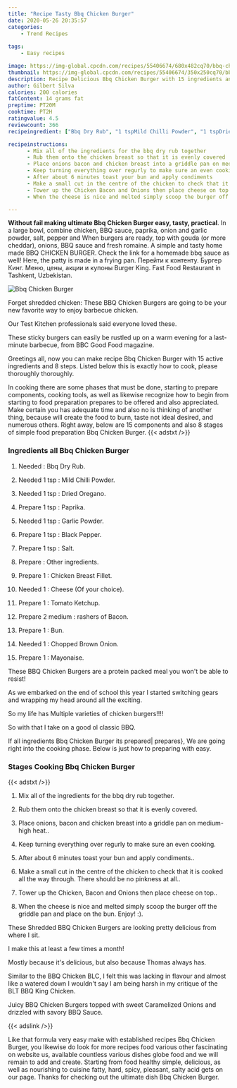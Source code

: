 ```yaml
---
title: "Recipe Tasty Bbq Chicken Burger"
date: 2020-05-26 20:35:57
categories:
    - Trend Recipes
    
tags:
    - Easy recipes

image: https://img-global.cpcdn.com/recipes/55406674/680x482cq70/bbq-chicken-burger-recipe-main-photo.jpg
thumbnail: https://img-global.cpcdn.com/recipes/55406674/350x250cq70/bbq-chicken-burger-recipe-main-photo.jpg
description: Recipe Delicious Bbq Chicken Burger with 15 ingredients and 8 stages of easy cooking.
author: Gilbert Silva
calories: 200 calories
fatContent: 14 grams fat
preptime: PT20M
cooktime: PT2H
ratingvalue: 4.5
reviewcount: 366
recipeingredient: ["Bbq Dry Rub", "1 tspMild Chilli Powder", "1 tspDried Oregano", "1 tspPaprika", "1 tspGarlic Powder", "1 tspBlack Pepper", "1 tspSalt", "Other ingredients", "1Chicken Breast Fillet", "1Cheese Of your choice", "1Tomato Ketchup", "2 mediumrashers of Bacon", "1Bun", "1Chopped Brown Onion", "1Mayonaise"]

recipeinstructions: 
      - Mix all of the ingredients for the bbq dry rub together 
      - Rub them onto the chicken breast so that it is evenly covered 
      - Place onions bacon and chicken breast into a griddle pan on mediumhigh heat 
      - Keep turning everything over regurly to make sure an even cooking 
      - After about 6 minutes toast your bun and apply condiments 
      - Make a small cut in the centre of the chicken to check that it is cooked all the way through There should be no pinkness at all 
      - Tower up the Chicken Bacon and Onions then place cheese on top 
      - When the cheese is nice and melted simply scoop the burger off the griddle pan and place on the bun Enjoy 

---
```




**Without fail making ultimate Bbq Chicken Burger easy, tasty, practical**. In a large bowl, combine chicken, BBQ sauce, paprika, onion and garlic powder, salt, pepper and When burgers are ready, top with gouda (or more cheddar), onions, BBQ sauce and fresh romaine. A simple and tasty home made BBQ CHICKEN BURGER. Check the link for a homemade bbq sauce as well! Here, the patty is made in a frying pan. Перейти к контенту. Бургер Кинг. Меню, цены, акции и купоны Burger King. Fast Food Restaurant in Tashkent, Uzbekistan.


![Bbq Chicken Burger](https://img-global.cpcdn.com/recipes/55406674/680x482cq70/bbq-chicken-burger-recipe-main-photo.jpg "Bbq Chicken Burger")



Forget shredded chicken: These BBQ Chicken Burgers are going to be your new favorite way to enjoy barbecue chicken.

Our Test Kitchen professionals said everyone loved these.

These sticky burgers can easily be rustled up on a warm evening for a last-minute barbecue, from BBC Good Food magazine.


Greetings all, now you can make recipe Bbq Chicken Burger with 15 active ingredients and 8 steps. Listed below this is exactly how to cook, please thoroughly thoroughly.

In cooking there are some phases that must be done, starting to prepare components, cooking tools, as well as likewise recognize how to begin from starting to food preparation prepares to be offered and also appreciated. Make certain you has adequate time and also no is thinking of another thing, because will create the food to burn, taste not ideal desired, and numerous others. Right away, below are 15 components and also 8 stages of simple food preparation Bbq Chicken Burger.
{{< adstxt />}}

### Ingredients all Bbq Chicken Burger


1. Needed  : Bbq Dry Rub.

1. Needed 1 tsp : Mild Chilli Powder.

1. Needed 1 tsp : Dried Oregano.

1. Prepare 1 tsp : Paprika.

1. Needed 1 tsp : Garlic Powder.

1. Prepare 1 tsp : Black Pepper.

1. Prepare 1 tsp : Salt.

1. Prepare  : Other ingredients.

1. Prepare 1 : Chicken Breast Fillet.

1. Needed 1 : Cheese (Of your choice).

1. Prepare 1 : Tomato Ketchup.

1. Prepare 2 medium : rashers of Bacon.

1. Prepare 1 : Bun.

1. Needed 1 : Chopped Brown Onion.

1. Prepare 1 : Mayonaise.


These BBQ Chicken Burgers are a protein packed meal you won&#39;t be able to resist!

As we embarked on the end of school this year I started switching gears and wrapping my head around all the exciting.

So my life has Multiple varieties of chicken burgers!!!!

So with that I take on a good ol classic BBQ.


If all ingredients Bbq Chicken Burger its prepared| prepares}, We are going right into the cooking phase. Below is just how to preparing with easy.

### Stages Cooking Bbq Chicken Burger

{{< adstxt />}}


1. Mix all of the ingredients for the bbq dry rub together.



1. Rub them onto the chicken breast so that it is evenly covered.



1. Place onions, bacon and chicken breast into a griddle pan on medium-high heat..



1. Keep turning everything over regurly to make sure an even cooking.



1. After about 6 minutes toast your bun and apply condiments..



1. Make a small cut in the centre of the chicken to check that it is cooked all the way through. There should be no pinkness at all..



1. Tower up the Chicken, Bacon and Onions then place cheese on top..



1. When the cheese is nice and melted simply scoop the burger off the griddle pan and place on the bun. Enjoy! :).




These Shredded BBQ Chicken Burgers are looking pretty delicious from where I sit.

I make this at least a few times a month!

Mostly because it&#39;s delicious, but also because Thomas always has.

Similar to the BBQ Chicken BLC, I felt this was lacking in flavour and almost like a watered down I wouldn&#39;t say I am being harsh in my critique of the BLT BBQ King Chicken.

Juicy BBQ Chicken Burgers topped with sweet Caramelized Onions and drizzled with savory BBQ Sauce.


{{< adslink />}}

Like that formula very easy make with established recipes Bbq Chicken Burger, you likewise do look for more recipes food various other fascinating on website us, available countless various dishes globe food and we will remain to add and create. Starting from food healthy simple, delicious, as well as nourishing to cuisine fatty, hard, spicy, pleasant, salty acid gets on our page. Thanks for checking out the ultimate dish Bbq Chicken Burger.
